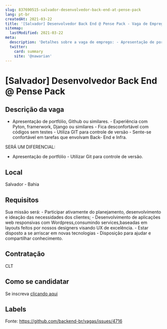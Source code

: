 ```yaml
---
slug: 837690515-salvador-desenvolvedor-back-end-at-pense-pack
lang: pt-br
createdAt: 2021-03-22
title: '[Salvador] Desenvolvedor Back End @ Pense Pack - Vaga de Emprego'
sitemap:
  lastModified: 2021-03-22
meta:
  description: 'Detalhes sobre a vaga de emprego: - Apresentação de portfólio, Github ou similares. - Experiência com Pyton, framerwork, Django ou similares - Fica desconfortável com códigos sem testes - Utiliza GIT para controle de versão - Sente-se confortável em tarefas que envolvam Back- End e Infra.  SERÁ UM DIFERENCIAL: - Apresentação de portfólio - Utilizar Git para controle de versão.'
  twitter:
    card: summary
    site: '@nawarian'
---
```


# [Salvador] Desenvolvedor Back End @ Pense Pack

## Descrição da vaga

- Apresentação de portfólio, Github ou similares. - Experiência com Pyton, framerwork, Django ou similares - Fica desconfortável com códigos sem testes - Utiliza GIT para controle de versão - Sente-se confortável em tarefas que envolvam Back- End e Infra.  

SERÁ UM DIFERENCIAL: 
- Apresentação de portfólio - Utilizar Git para controle de versão.

## Local

Salvador - Bahia

## Requisitos

Sua missão será: - Participar ativamente do planejamento, desenvolvimento e ideação das necessidades dos clientes; - Desenvolvimento de aplicações web responsivas com Wordpress,consumindo services,baseadas em layouts feitos por nossos designers visando UX de excelência. - Estar disposto a se arriscar em novas tecnologias - Disposição para ajudar e compartilhar conhecimento.

## Contratação

CLT

## Como se candidatar

Se inscreva [clicando aqui](https://www.pyjobs.com.br/job/2327)

## Labels



Fonte: https://github.com/backend-br/vagas/issues/4716
